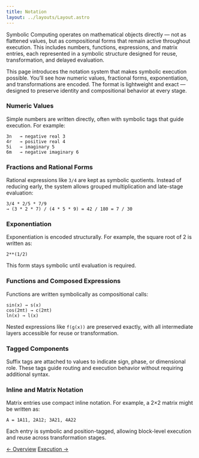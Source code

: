 ```yaml
---
title: Notation 
layout: ../layouts/Layout.astro
---
```


Symbolic Computing operates on mathematical objects directly — not as flattened values, but as compositional forms that remain active throughout execution. This includes numbers, functions, expressions, and matrix entries, each represented in a symbolic structure designed for reuse, transformation, and delayed evaluation.

This page introduces the notation system that makes symbolic execution possible. You’ll see how numeric values, fractional forms, exponentiation, and transformations are encoded. The format is lightweight and exact — designed to preserve identity and compositional behavior at every stage.

### Numeric Values

Simple numbers are written directly, often with symbolic tags that guide execution. For example:

```
3n   → negative real 3
4r   → positive real 4
5i   → imaginary 5
6m   → negative imaginary 6
```

### Fractions and Rational Forms

Rational expressions like `3/4` are kept as symbolic quotients. Instead of reducing early, the system allows grouped multiplication and late-stage evaluation:

```
3/4 * 2/5 * 7/9
→ (3 * 2 * 7) / (4 * 5 * 9) = 42 / 180 = 7 / 30
```

### Exponentiation

Exponentiation is encoded structurally. For example, the square root of 2 is written as:

```
2**(1/2)
```

This form stays symbolic until evaluation is required.

### Functions and Composed Expressions

Functions are written symbolically as compositional calls:

```
sin(x) → s(x)
cos(2πt) → c(2πt)
ln(x) → l(x)
```

Nested expressions like `f(g(x))` are preserved exactly, with all intermediate layers accessible for reuse or transformation.

### Tagged Components

Suffix tags are attached to values to indicate sign, phase, or dimensional role. These tags guide routing and execution behavior without requiring additional syntax.

### Inline and Matrix Notation

Matrix entries use compact inline notation. For example, a 2×2 matrix might be written as:

```
A = 1A11, 2A12; 3A21, 4A22
```

Each entry is symbolic and position-tagged, allowing block-level execution and reuse across transformation stages.



<div class="hidden sm:flex justify-between mt-12 text-sm font-medium">
  <a href="/what-is-symbolic-computing" class="link-nav-soft">← Overview</a>
  <a href="/execution" class="link-nav-soft">Execution →</a>
</div>
